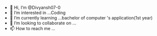 - 👋 Hi, I’m @Divyansh07-0
- 👀 I’m interested in ...Coding
- 🌱 I’m currently learning ...bachelor of computer 's application(1st year)
- 💞️ I’m looking to collaborate on ...
- 📫 How to reach me ...

<!---
Divyansh07-0/Divyansh07-0 is a ✨ special ✨ repository because its `README.md` (this file) appears on your GitHub profile.
You can click the Preview link to take a look at your changes.
--->
